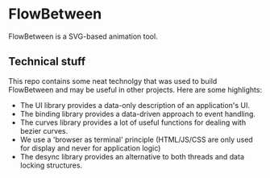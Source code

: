 # FlowBetween

FlowBetween is a SVG-based animation tool.

## Technical stuff

This repo contains some neat technolgy that was used to build FlowBetween and
may be useful in other projects. Here are some highlights:

 * The UI library provides a data-only description of an application's UI.
 * The binding library provides a data-driven approach to event handling.
 * The curves library provides a lot of useful functions for dealing with 
   bezier curves.
 * We use a 'browser as terminal' principle (HTML/JS/CSS are only used for
   display and never for application logic)
 * The desync library provides an alternative to both threads and data
   locking structures.
